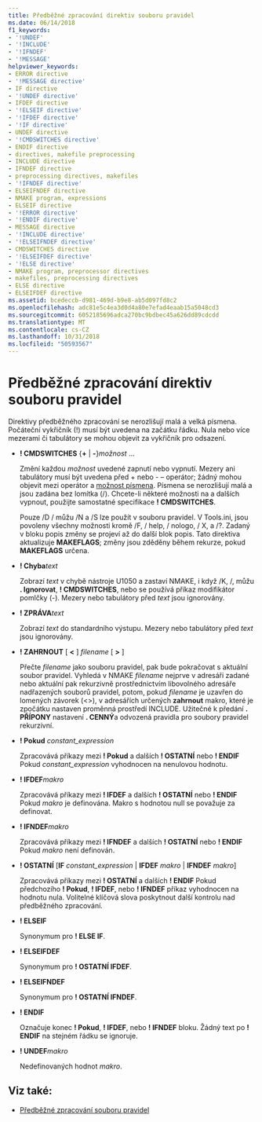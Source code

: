 ```yaml
---
title: Předběžné zpracování direktiv souboru pravidel
ms.date: 06/14/2018
f1_keywords:
- '!UNDEF'
- '!INCLUDE'
- '!IFNDEF'
- '!MESSAGE'
helpviewer_keywords:
- ERROR directive
- '!MESSAGE directive'
- IF directive
- '!UNDEF directive'
- IFDEF directive
- '!ELSEIF directive'
- '!IFDEF directive'
- '!IF directive'
- UNDEF directive
- '!CMDSWITCHES directive'
- ENDIF directive
- directives, makefile preprocessing
- INCLUDE directive
- IFNDEF directive
- preprocessing directives, makefiles
- '!IFNDEF directive'
- ELSEIFNDEF directive
- NMAKE program, expressions
- ELSEIF directive
- '!ERROR directive'
- '!ENDIF directive'
- MESSAGE directive
- '!INCLUDE directive'
- '!ELSEIFNDEF directive'
- CMDSWITCHES directive
- '!ELSEIFDEF directive'
- '!ELSE directive'
- NMAKE program, preprocessor directives
- makefiles, preprocessing directives
- ELSE directive
- ELSEIFDEF directive
ms.assetid: bcedeccb-d981-469d-b9e8-ab5d097fd8c2
ms.openlocfilehash: adc81e5c4ea3d0d4a80e7efad4eaab15a5048cd3
ms.sourcegitcommit: 6052185696adca270bc9bdbec45a626dd89cdcdd
ms.translationtype: MT
ms.contentlocale: cs-CZ
ms.lasthandoff: 10/31/2018
ms.locfileid: "50593567"
---
```

# <a name="makefile-preprocessing-directives"></a>Předběžné zpracování direktiv souboru pravidel

Direktivy předběžného zpracování se nerozlišují malá a velká písmena. Počáteční vykřičník (!) musí být uvedena na začátku řádku. Nula nebo více mezerami či tabulátory se mohou objevit za vykřičník pro odsazení.

- **! CMDSWITCHES** {**+** &#124; **-**}*možnost* ...

   Změní každou *možnost* uvedené zapnutí nebo vypnutí. Mezery ani tabulátory musí být uvedena před + nebo - – operátor; žádný mohou objevit mezi operátor a [možnost písmena](../build/nmake-options.md). Písmena se nerozlišují malá a jsou zadána bez lomítka (/). Chcete-li některé možnosti na a dalších vypnout, použijte samostatné specifikace **! CMDSWITCHES**.

   Pouze /D / můžu /N a /S lze použít v souboru pravidel. V Tools.ini, jsou povoleny všechny možnosti kromě /F, / help, / nologo, / X, a /?. Zadaný v bloku popis změny se projeví až do další blok popis. Tato direktiva aktualizuje **MAKEFLAGS**; změny jsou zděděny během rekurze, pokud **MAKEFLAGS** určena.

- **! Chyba***text* 

   Zobrazí *text* v chybě nástroje U1050 a zastaví NMAKE, i když /K, /, můžu **. Ignorovat**, **! CMDSWITCHES**, nebo se používá příkaz modifikátor pomlčky (-). Mezery nebo tabulátory před *text* jsou ignorovány.

- **! ZPRÁVA***text* 

   Zobrazí *text* do standardního výstupu. Mezery nebo tabulátory před *text* jsou ignorovány.

- **! ZAHRNOUT** [ **\<** ] *filename* [ **>** ]

   Přečte *filename* jako souboru pravidel, pak bude pokračovat s aktuální soubor pravidel. Vyhledá v NMAKE *filename* nejprve v adresáři zadané nebo aktuální pak rekurzivně prostřednictvím libovolného adresáře nadřazených souborů pravidel, potom, pokud *filename* je uzavřen do lomených závorek (\<>), v adresářích určených **zahrnout** makro, které je zpočátku nastaven proměnná prostředí INCLUDE. Užitečné k předání **. PŘÍPONY** nastavení **. CENNÝ**a odvozená pravidla pro soubory pravidel rekurzivní.

- **! Pokud** *constant_expression*

   Zpracovává příkazy mezi **! Pokud** a dalších **! OSTATNÍ** nebo **! ENDIF** Pokud *constant_expression* vyhodnocen na nenulovou hodnotu.

- **! IFDEF***makro* 

   Zpracovává příkazy mezi **! IFDEF** a dalších **! OSTATNÍ** nebo **! ENDIF** Pokud *makro* je definována. Makro s hodnotou null se považuje za definovat.

- **! IFNDEF***makro* 

   Zpracovává příkazy mezi **! IFNDEF** a dalších **! OSTATNÍ** nebo **! ENDIF** Pokud *makro* není definován.

- **! OSTATNÍ** [**IF** *constant_expression* &#124; **IFDEF** *makro* &#124; **IFNDEF**  *makro*]

   Zpracovává příkazy mezi **! OSTATNÍ** a dalších **! ENDIF** Pokud předchozího **! Pokud**, **! IFDEF**, nebo **! IFNDEF** příkaz vyhodnocen na hodnotu nula. Volitelné klíčová slova poskytnout další kontrolu nad předběžného zpracování.

- **! ELSEIF**

   Synonymum pro **! ELSE IF**.

- **! ELSEIFDEF**

   Synonymum pro **! OSTATNÍ IFDEF**.

- **! ELSEIFNDEF**

   Synonymum pro **! OSTATNÍ IFNDEF**.

- **! ENDIF**

   Označuje konec **! Pokud**, **! IFDEF**, nebo **! IFNDEF** bloku. Žádný text po **! ENDIF** na stejném řádku se ignoruje.

- **! UNDEF***makro* 

   Nedefinovaných hodnot *makro*.

## <a name="see-also"></a>Viz také:

- [Předběžné zpracování souboru pravidel](../build/makefile-preprocessing.md)
